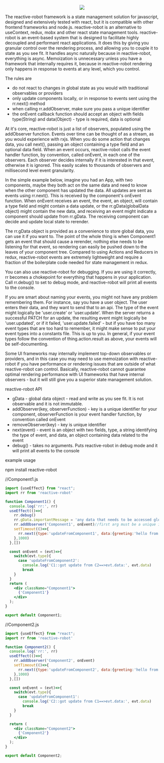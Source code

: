 

<p align="center">
  <img src="https://user-images.githubusercontent.com/16736249/184500573-aefec4d8-e234-46a5-9fa7-24a49462023f.png"/>
</p>

The reactive-robot framework is a state management solution for javascript, designed and extensively tested with react,
but it is compatible with other frontend frameworks and node.js. reactive-robot is an alternative
to useContext, redux, mobx and other react state management tools. reactive-robot is an event-based system that is designed
to facilitate highly decoupled and performant react applications. It does this by giving you granular control over the 
rendering process, and allowing you to couple it to state as you see fit. It handles async naturally because in 
reactive-robot, everything is async. Memoization is unnecessary unless you have a framework that internally requires it,
because in reactive-robot rendering only happens in response to events at any level, which you control. 

The rules are
- do not react to changes in global state as you would with traditional observables or providers
- only update components locally, or in response to events sent using the rr.next() method
- when calling rr.addObserver, make sure you pass a unique identifier
- the onEvent callback function should accept an object with fields type(String) and data(Object) - type is required, data is optional

At it's core, reactive-robot is just a list of observers, populated using the addObserver function. Events over time can
be thought of as a stream, as you would experience with rxjs. When you do some action that changes data, you call next(), 
passing an object containing a type field and an optional data field. When an event occurs,
reactive-robot calls the event handler function, by convention, called onEvent, in each one of the observers. Each observer
decides internally if it is interested in that event, otherwise it is ignored. This easily scales to thousands of observers
and millisecond level event granularity.

In the simple example below, imagine you had an App, with two components, maybe they both act on the same data and need to 
know when the other component has updated the data. All updates are sent as events using rr.next(). This is received by 
the component's onEvent function. When onEvent receives an event, the event, an object, will contain a type field and 
might contain a data update, or the rr.gData(globalData object) might contain the new data, and receiving an event might 
indicate a component should update from rr.gData. The receiving component can decide and update local state to rerender. 

The rr.gData object is provided as a convenience to store global data, you can use it if you want to. The point of the 
whole thing is when Component1 gets an event that should cause a rerender, nothing else needs to be listening for that 
event, so rendering can easily be pushed down to the leaves of your component tree. Compared to using Actions and 
Reducers in redux, reactive-robot events are extremely lightweight and require a fraction of the boilerplate code needed 
for state management in redux.

You can also use reactive-robot for debugging. If you are using it correctly, rr becomes a chokepoint for everything
that happens in your application. Call rr.debug() to set to debug mode, and reactive-robot will print all events to 
the console.

If you are smart about naming your events, you might not have any problem remembering them. For instance, say you have 
a user object. The user enters their data, and they want to send that to an api. The type of the event might logically be
'user.create' or 'user.update'. When the server returns a successful PATCH for an update, the resulting event might logically
be 'user.updated', or if it failed, 'user.update.failed' - but if you have too many event types that are too hard to remember, 
it might make sense to put your event types into a constants file. This is up to you. In general, if your event types
follow the convention of thing.action.result as above, your events will be self-documenting.

Some UI frameworks may internally implement top-down observables or providers, and in this case you may need to
use memoization with reactive-robot if you have performance or rendering issues that are outside of what reactive-robot 
can control. Basically, reactive-robot cannot guarantee optimal rendering performance with UI frameworks that have 
internal observers - but it will still give you a superior state management solution.

reactive-robot API

- gData - global data object - read and write as you see fit. It is not observable and it is not immutable.
- addObserver(key, observerFunction) - key is a unique identifier for your component, observerFunction is your event handler function, by convention called onEvent
- removeObserver(key) - key is unique identifier
- next(event) - event is an object with two fields, type, a string identifying the type of event, and data, an object containing data related to the event
- debug() - takes no arguments. Puts reactive-robot in debug mode and it will print all events to the console


example usage

npm install reactive-robot

//Component1.js

```jsx
import {useEffect} from "react";
import rr from 'reactive-robot'

function Component1() {
  console.log('rr:', rr)
  useEffect(()=>{
    rr.debug()
    rr.gData.importantMessage = 'any data that needs to be accessed globally can be stored here'
    rr.addObserver('Component1', onEvent)//first arg must be a unique identifier!
    setTimeout(()=>{
      rr.next({type:'updateFromComponent1', data:{greeting:'hello from Component1'}})
    },1000)
  },[])

  const onEvent = (evt)=>{
    switch(evt.type){
      case 'updateFromComponent2':
        console.log('C1::got update from C2==>evt.data:', evt.data)
        break
    }
  }
  return (
    <div className="Component1">
      {'Component1'}
    </div>
  );
}

export default Component1;

```

//Component2.js
```jsx
import {useEffect} from "react";
import rr from 'reactive-robot'

function Component2() {
  console.log('rr:', rr)
  useEffect(()=>{
    rr.addObserver('Component2', onEvent)
    setTimeout(()=>{
      rr.next({type:'updateFromComponent2', data:{greeting:'hello from Component2'}})
    },1000)
  },[])

  const onEvent = (evt)=>{
    switch(evt.type){
      case 'updateFromComponent1':
        console.log('C2::got update from C1==>evt.data:', evt.data)
        break
    }
  }

  return (
    <div className="Component2">
      {'Component2'}
    </div>
  );
}

export default Component2;

```
